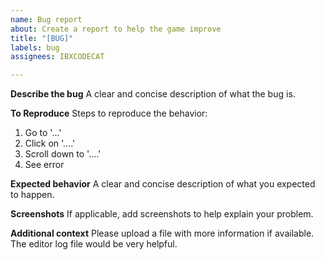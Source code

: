 ```yaml
---
name: Bug report
about: Create a report to help the game improve
title: "[BUG]"
labels: bug
assignees: IBXCODECAT

---
```


**Describe the bug**
A clear and concise description of what the bug is.

**To Reproduce**
Steps to reproduce the behavior:
1. Go to '...'
2. Click on '....'
3. Scroll down to '....'
4. See error

**Expected behavior**
A clear and concise description of what you expected to happen.

**Screenshots**
If applicable, add screenshots to help explain your problem.

**Additional context**
Please upload a file with more information if available. The editor log file would be very helpful.
